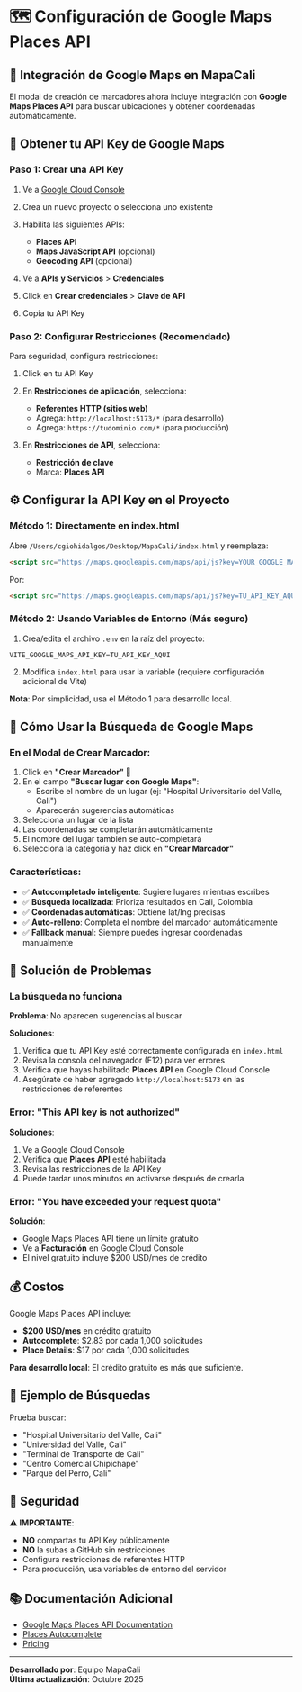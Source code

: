 # 🗺️ Configuración de Google Maps Places API

## 📍 Integración de Google Maps en MapaCali

El modal de creación de marcadores ahora incluye integración con **Google Maps Places API** para buscar ubicaciones y obtener coordenadas automáticamente.

## 🔑 Obtener tu API Key de Google Maps

### Paso 1: Crear una API Key

1. Ve a [Google Cloud Console](https://console.cloud.google.com/)
2. Crea un nuevo proyecto o selecciona uno existente
3. Habilita las siguientes APIs:
   - **Places API**
   - **Maps JavaScript API** (opcional)
   - **Geocoding API** (opcional)

4. Ve a **APIs y Servicios** > **Credenciales**
5. Click en **Crear credenciales** > **Clave de API**
6. Copia tu API Key

### Paso 2: Configurar Restricciones (Recomendado)

Para seguridad, configura restricciones:

1. Click en tu API Key
2. En **Restricciones de aplicación**, selecciona:
   - **Referentes HTTP (sitios web)**
   - Agrega: `http://localhost:5173/*` (para desarrollo)
   - Agrega: `https://tudominio.com/*` (para producción)

3. En **Restricciones de API**, selecciona:
   - **Restricción de clave**
   - Marca: **Places API**

## ⚙️ Configurar la API Key en el Proyecto

### Método 1: Directamente en index.html

Abre `/Users/cgiohidalgos/Desktop/MapaCali/index.html` y reemplaza:

```html
<script src="https://maps.googleapis.com/maps/api/js?key=YOUR_GOOGLE_MAPS_API_KEY&libraries=places&language=es"></script>
```

Por:

```html
<script src="https://maps.googleapis.com/maps/api/js?key=TU_API_KEY_AQUI&libraries=places&language=es"></script>
```

### Método 2: Usando Variables de Entorno (Más seguro)

1. Crea/edita el archivo `.env` en la raíz del proyecto:

```env
VITE_GOOGLE_MAPS_API_KEY=TU_API_KEY_AQUI
```

2. Modifica `index.html` para usar la variable (requiere configuración adicional de Vite)

**Nota**: Por simplicidad, usa el Método 1 para desarrollo local.

## 🚀 Cómo Usar la Búsqueda de Google Maps

### En el Modal de Crear Marcador:

1. Click en **"Crear Marcador" 📍**
2. En el campo **"Buscar lugar con Google Maps"**:
   - Escribe el nombre de un lugar (ej: "Hospital Universitario del Valle, Cali")
   - Aparecerán sugerencias automáticas
3. Selecciona un lugar de la lista
4. Las coordenadas se completarán automáticamente
5. El nombre del lugar también se auto-completará
6. Selecciona la categoría y haz click en **"Crear Marcador"**

### Características:

- ✅ **Autocompletado inteligente**: Sugiere lugares mientras escribes
- ✅ **Búsqueda localizada**: Prioriza resultados en Cali, Colombia
- ✅ **Coordenadas automáticas**: Obtiene lat/lng precisas
- ✅ **Auto-relleno**: Completa el nombre del marcador automáticamente
- ✅ **Fallback manual**: Siempre puedes ingresar coordenadas manualmente

## 🔧 Solución de Problemas

### La búsqueda no funciona

**Problema**: No aparecen sugerencias al buscar

**Soluciones**:
1. Verifica que tu API Key esté correctamente configurada en `index.html`
2. Revisa la consola del navegador (F12) para ver errores
3. Verifica que hayas habilitado **Places API** en Google Cloud Console
4. Asegúrate de haber agregado `http://localhost:5173` en las restricciones de referentes

### Error: "This API key is not authorized"

**Soluciones**:
1. Ve a Google Cloud Console
2. Verifica que **Places API** esté habilitada
3. Revisa las restricciones de la API Key
4. Puede tardar unos minutos en activarse después de crearla

### Error: "You have exceeded your request quota"

**Solución**:
- Google Maps Places API tiene un límite gratuito
- Ve a **Facturación** en Google Cloud Console
- El nivel gratuito incluye $200 USD/mes de crédito

## 💰 Costos

Google Maps Places API incluye:
- **$200 USD/mes** en crédito gratuito
- **Autocomplete**: $2.83 por cada 1,000 solicitudes
- **Place Details**: $17 por cada 1,000 solicitudes

**Para desarrollo local**: El crédito gratuito es más que suficiente.

## 📝 Ejemplo de Búsquedas

Prueba buscar:
- "Hospital Universitario del Valle, Cali"
- "Universidad del Valle, Cali"
- "Terminal de Transporte de Cali"
- "Centro Comercial Chipichape"
- "Parque del Perro, Cali"

## 🔐 Seguridad

**⚠️ IMPORTANTE**:
- **NO** compartas tu API Key públicamente
- **NO** la subas a GitHub sin restricciones
- Configura restricciones de referentes HTTP
- Para producción, usa variables de entorno del servidor

## 📚 Documentación Adicional

- [Google Maps Places API Documentation](https://developers.google.com/maps/documentation/places/web-service)
- [Places Autocomplete](https://developers.google.com/maps/documentation/javascript/place-autocomplete)
- [Pricing](https://developers.google.com/maps/billing-and-pricing/pricing)

---

**Desarrollado por**: Equipo MapaCali  
**Última actualización**: Octubre 2025
